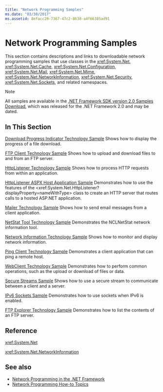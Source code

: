 ```yaml
---
title: "Network Programming Samples"
ms.date: "03/30/2017"
ms.assetid: 8efacc29-7367-47c2-8638-a4f66385ad91
---
```

# Network Programming Samples
This section contains descriptions and links to downloadable network programming samples that use classes in the <xref:System.Net>, <xref:System.Net.Cache>, <xref:System.Net.Configuration>, <xref:System.Net.Mail>, <xref:System.Net.Mime>, <xref:System.Net.NetworkInformation>, <xref:System.Net.Security>, <xref:System.Net.Sockets>, and related namespaces. 
  
> [!NOTE]
> All samples are available in the [.NET Framework SDK version 2.0 Samples Download](https://www.microsoft.com/download/confirmation.aspx?id=22181), which was released for the .NET Framework 2.0 and may be dated.

## In This Section  
 [Download Progress Indicator Technology Sample](https://docs.microsoft.com/previous-versions/dotnet/netframework-3.0/t8w6294a(v=vs.85))  
 Shows how to display the progress of a file download.  
  
 [FTP Client Technology Sample](https://docs.microsoft.com/previous-versions/dotnet/netframework-3.0/b7810t5c(v=vs.85))  
 Shows how to upload and download files to and from an FTP server.  
  
 [HttpListener Technology Sample](https://docs.microsoft.com/previous-versions/dotnet/netframework-3.0/y7cbb2y2(v=vs.85))  
 Shows how to process HTTP requests from within an application.  
 
 [HttpListener ASPX Host Application Sample](https://docs.microsoft.com/previous-versions/visualstudio/visual-studio-2008/dd767375(v%3dvs.90))   
 Demonstrates how to use the features of the <xref:System.Net.HttpListener?displayProperty=nameWithType> class to create an HTTP server that routes calls to a hosted ASP.NET application.
  
 [Mailer Technology Sample](https://docs.microsoft.com/previous-versions/dotnet/netframework-3.0/whw7xbk2(v=vs.85))  
 Shows how to send email messages from a client application.  
  
 [NetStat Tool Technology Sample](https://docs.microsoft.com/previous-versions/dotnet/netframework-3.0/ks32hs88(v=vs.85))  
 Demonstrates the NCLNetStat network information tool.  
  
 [Network Information Technology Sample](https://docs.microsoft.com/previous-versions/dotnet/netframework-3.0/2xatedhd(v=vs.85))  
 Shows how to monitor and display network information.  
  
 [Ping Client Technology Sample](https://docs.microsoft.com/previous-versions/dotnet/netframework-3.0/5253acs7(v=vs.85))  
 Demonstrates a client application that can ping a remote host.  
  
 [WebClient Technology Sample](https://docs.microsoft.com/previous-versions/dotnet/netframework-3.0/fxk992zc(v=vs.85))  
 Demonstrates how to perform common operations, such as the upload or download of files or data.  
  
 [Secure Streams Sample](https://docs.microsoft.com/previous-versions/dotnet/netframework-3.0/ms180980(v=vs.85))  
 Shows how to use a secure stream to communicate between a client and a server.  
  
 [IPv6 Sockets Sample](https://docs.microsoft.com/previous-versions/dotnet/netframework-3.0/ms180981(v=vs.85))  
 Demonstrates how to use sockets when IPv6 is enabled.  
  
 [FTP Explorer Technology Sample](https://docs.microsoft.com/previous-versions/dotnet/netframework-3.0/ms233623(v=vs.85))  
 Demonstrates how to list the contents of an FTP server.  

## Reference  
 <xref:System.Net>  
  
 <xref:System.Net.NetworkInformation>  
  
## See also

- [Network Programming in the .NET Framework](../../../docs/framework/network-programming/index.md)
- [Network Programming How-to Topics](../../../docs/framework/network-programming/network-programming-how-to-topics.md)
